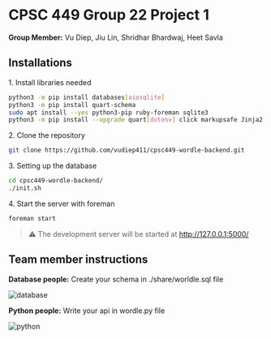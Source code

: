 # CPSC 449 Group 22 Project 1
<p><b>Group Member:</b> Vu Diep, Jiu Lin, Shridhar Bhardwaj, Heet Savla<p/>

## Installations
<p>1. Install libraries needed</p>

```sh
python3 -m pip install databases[aiosqlite]
python3 -m pip install quart-schema
sudo apt install --yes python3-pip ruby-foreman sqlite3
python3 -m pip install --upgrade quart[dotenv] click markupsafe Jinja2
```
<p>2. Clone the repository</p>

```sh
git clone https://github.com/vudiep411/cpsc449-wordle-backend.git
```
<p>3. Setting up the database</p>

```sh
cd cpsc449-wordle-backend/
./init.sh
```
<p>4. Start the server with foreman</p>

```sh
foreman start
```
> ⚠ The development server will be started at http://127.0.0.1:5000/

## Team member instructions
<p><b>Database people:</b> Create your schema in ./share/worldle.sql file</p>
<img src="https://firebasestorage.googleapis.com/v0/b/chatapp-be9bd.appspot.com/o/databasepeople.png?alt=media&token=efed70eb-5555-438c-97df-7afa0b3ec917" alt="database"/>

<p><b>Python people:</b> Write your api in wordle.py file</p>
<img alt="python" src="https://firebasestorage.googleapis.com/v0/b/chatapp-be9bd.appspot.com/o/pythonpeople.png?alt=media&token=e27a58cb-ecd2-45a5-8384-e58e654cd6cd"/>